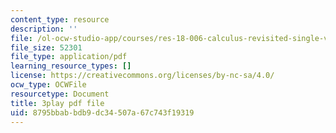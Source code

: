 ```yaml
---
content_type: resource
description: ''
file: /ol-ocw-studio-app/courses/res-18-006-calculus-revisited-single-variable-calculus-fall-2010/8795bbabbdb9dc34507a67c743f19319_FdwTROVfEPE.pdf
file_size: 52301
file_type: application/pdf
learning_resource_types: []
license: https://creativecommons.org/licenses/by-nc-sa/4.0/
ocw_type: OCWFile
resourcetype: Document
title: 3play pdf file
uid: 8795bbab-bdb9-dc34-507a-67c743f19319
---
```

